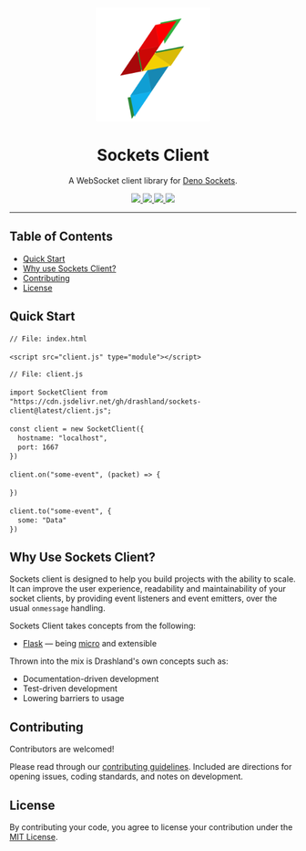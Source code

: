 <p align="center">
  <a href="https://drash.io">
    <img height="200" src="logo.svg" alt="Sockets">
  </a>
  <h1 align="center">Sockets Client</h1>
</p>
<p align="center">A WebSocket client library for <a href="https://github.com/denoland/sockets">Deno Sockets</a>.</p>
<p align="center">
  <a href="https://discord.gg/SgejNXq">
    <img src="https://img.shields.io/badge/chat-on%20discord-blue">
  </a>
  <a href="https://twitter.com/drash_land">
    <img src="https://img.shields.io/twitter/url?label=%40drash_land&style=social&url=https%3A%2F%2Ftwitter.com%2Fdrash_land">
  </a>
  <a href="https://github.com/drashland/sockets-client/releases">
    <img src="https://img.shields.io/github/release/drashland/sockets-client.svg?color=bright_green&label=latest">
  </a>
  <a href="https://github.com/drashland/sockets-client/actions">
    <img src="https://img.shields.io/github/workflow/status/drashland/sockets-client/master?label=ci">
  </a>
</p>

---

## Table of Contents
- [Quick Start](#quick-start)
- [Why use Sockets Client?](#why-use-sockets-client)
- [Contributing](#contributing)
- [License](#license)

## Quick Start
```
// File: index.html

<script src="client.js" type="module"></script>
```
```
// File: client.js

import SocketClient from "https://cdn.jsdelivr.net/gh/drashland/sockets-client@latest/client.js";

const client = new SocketClient({
  hostname: "localhost",
  port: 1667
})

client.on("some-event", (packet) => {

})

client.to("some-event", {
  some: "Data"
})
```

## Why Use Sockets Client?

Sockets client is designed to help you build projects with the ability to scale. It can improve the user experience, readability and maintainability of your socket clients, by providing event listeners and event emitters, over the usual `onmessage` handling.

Sockets Client takes concepts from the following:

* <a href="https://flask.palletsprojects.com/en/1.1.x/" target="_BLANK">Flask</a> &mdash; being <a href="https://flask.palletsprojects.com/en/1.1.x/foreword/#what-does-micro-mean" target="_BLANK">micro</a> and extensible

Thrown into the mix is Drashland's own concepts such as:

* Documentation-driven development
* Test-driven development
* Lowering barriers to usage

## Contributing

Contributors are welcomed!

Please read through our [contributing guidelines](https://github.com/drashland/.github/CONTRIBUTING.md). Included are directions for opening issues, coding standards, and notes on development.

## License
By contributing your code, you agree to license your contribution under the [MIT License](./LICENSE).
